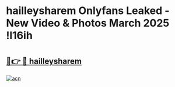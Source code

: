 # hailleysharem Onlyfans Leaked - New Video & Photos March 2025 !l16ih

# <h2><a href="https://fcom0n.iuczelnia.edu.pl?title=hailleysharem&ref=l16ih">🔗👉 🔴 hailleysharem</a></h2>

[![acn](https://github.com/user-attachments/assets/0f9c940e-d8b0-45ae-aac7-cd30a18b3e1c)](https://fcom0n.iuczelnia.edu.pl?title=hailleysharem&ref=l16ih)

